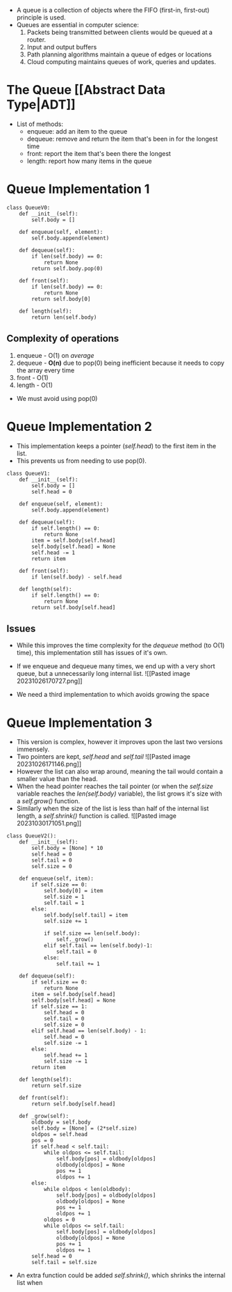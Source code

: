 - A queue is a collection of objects where the FIFO (first-in, first-out) principle is used.
- Queues are essential in computer science:
	1) Packets being transmitted between clients would be queued at a router.
	2) Input and output buffers
	3) Path planning algorithms maintain a queue of edges or locations
	4) Cloud computing maintains queues of work, queries and updates.


# The Queue [[Abstract Data Type|ADT]]
- List of methods:
	- enqueue: add an item to the queue
	- dequeue: remove and return the item that's been in for the longest time
	- front: report the item that's been there the longest
	- length: report how many items in the queue

# Queue Implementation 1
```
class QueueV0:  
	def __init__(self):  
		self.body = []

	def enqueue(self, element):
		self.body.append(element)

	def dequeue(self):
		if len(self.body) == 0:
			return None
		return self.body.pop(0)

	def front(self):
		if len(self.body) == 0:
			return None
		return self.body[0]

	def length(self):
		return len(self.body)

```

## Complexity of operations
1) enqueue - O(1) on *average*
2) dequeue - **O(n)** due to pop(0) being inefficient because it needs to copy the array every time
3) front - O(1)
4) length - O(1)

- We must avoid using pop(0)

# Queue Implementation 2
- This implementation keeps a pointer (*self.head*) to the first item in the list.
- This prevents us from needing to use pop(0).
```
class QueueV1:  
	def __init__(self):  
		self.body = []
		self.head = 0

	def enqueue(self, element):
		self.body.append(element)

	def dequeue(self):
		if self.length() == 0:
			return None
		item = self.body[self.head]
		self.body[self.head] = None
		self.head -= 1
		return item

	def front(self):
		if len(self.body) - self.head

	def length(self):
		if self.length() == 0:
			return None
		return self.body[self.head]
```

## Issues
- While this improves the time complexity for the *dequeue* method (to O(1) time), this implementation still has issues of it's own.
- If we enqueue and dequeue many times, we end up with a very short queue, but a unnecessarily long internal list.
![[Pasted image 20231026170727.png]]

- We need a third implementation to which avoids growing the space

# Queue Implementation 3
- This version is complex, however it improves upon the last two versions immensely.
- Two pointers are kept, *self.head* and *self.tail*
![[Pasted image 20231026171146.png]]
- However the list can also wrap around, meaning the tail would contain a smaller value than the head.
- When the head pointer reaches the tail pointer (or when the *self.size* variable reaches the *len(self.body)* variable), the list grows it's size with a *self.grow()* function.
- Similarly when the size of the list is less than half of the internal list length, a *self.shrink()* function is called.
![[Pasted image 20231030171051.png]]

```
class QueueV2():
	def __init__(self):
		self.body = [None] * 10
		self.head = 0
		self.tail = 0
		self.size = 0

	def enqueue(self, item):
		if self.size == 0:
			self.body[0] = item
			self.size = 1
			self.tail = 1
		else:
			self.body[self.tail] = item
			self.size += 1

			if self.size == len(self.body):
				self._grow()
			elif self.tail == len(self.body)-1:
				self.tail = 0
			else:
				self.tail += 1

	def dequeue(self):
		if self.size == 0:
			return None
		item = self.body[self.head]
		self.body[self.head] = None
		if self.size == 1:
			self.head = 0
			self.tail = 0
			self.size = 0
		elif self.head == len(self.body) - 1:
			self.head = 0
			self.size -= 1
		else:
			self.head += 1
			self.size -= 1
		return item

	def length(self):
		return self.size

	def front(self):
		return self.body[self.head]

	def _grow(self):
		oldbody = self.body
		self.body = [None] = (2*self.size)
		oldpos = self.head
		pos = 0
		if self.head < self.tail:
			while oldpos <= self.tail:
				self.body[pos] = oldbody[oldpos]
				oldbody[oldpos] = None
				pos += 1
				oldpos += 1
		else:
			while oldpos < len(oldbody):
				self.body[pos] = oldbody[oldpos]
				oldbody[oldpos] = None
				pos += 1
				oldpos += 1
			oldpos = 0
			while oldpos <= self.tail:
				self.body[pos] = oldbody[oldpos]
				oldbody[oldpos] = None
				pos += 1
				oldpos += 1
		self.head = 0
		self.tail = self.size
```

- An extra function could be added *self.shrink()*, which shrinks the internal list when 